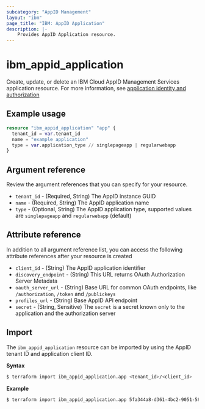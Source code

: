 ```yaml
---
subcategory: "AppID Management"
layout: "ibm"
page_title: "IBM: AppID Application"
description: |-
    Provides AppID Application resource.
---
```


# ibm_appid_application

Create, update, or delete an IBM Cloud AppID Management Services application resource. For more information, see [application identity and authorization](https://cloud.ibm.com/docs/appid?topic=appid-app)

## Example usage

```terraform
resource "ibm_appid_application" "app" {
  tenant_id = var.tenant_id
  name = "example application"
  type = var.application_type // singlepageapp | regularwebapp
}
```

## Argument reference
Review the argument references that you can specify for your resource.

- `tenant_id` - (Required, String) The AppID instance GUID
- `name` - (Required, String) The AppID application name
- `type` - (Optional, String) The AppID application type, supported values are `singlepageapp` and `regularwebapp` (default)

## Attribute reference
In addition to all argument reference list, you can access the following attribute references after your resource is created

- `client_id` - (String) The AppID application identifier
- `discovery_endpoint` - (String) This URL returns OAuth Authorization Server Metadata
- `oauth_server_url` - (String) Base URL for common OAuth endpoints, like `/authorization`, `/token` and `/publickeys`
- `profiles_url` - (String) Base AppID API endpoint
- `secret` - (String, Sensitive) The `secret` is a secret known only to the application and the authorization server


## Import

The `ibm_appid_application` resource can be imported by using the AppID tenant ID and application client ID.

**Syntax**

```bash
$ terraform import ibm_appid_application.app <tenant_id>/<client_id>
```
**Example**

```bash
$ terraform import ibm_appid_application.app 5fa344a8-d361-4bc2-9051-58ca253f4b2b/03cd638a-b35a-43f2-a58a-c2d3fe26aaea
```
